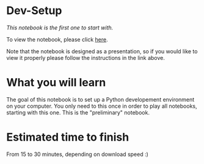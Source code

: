 # Dev-Setup

*This notebook is the first one to start with.*

To view the notebook, please click [here](http://nbviewer.ipython.org/github/boshmaf/notebooks/blob/master/dev-setup/notebook.ipynb). 

Note that the notebook is designed as a presentation, so if you would like to view it properly please follow the instructions in the link above.

# What you will learn

The goal of this notebook is to set up a Python developement environment on your computer. You only need to this once in order to play all notebooks, starting with this one. This is the "preliminary" notebook.

# Estimated time to finish

From 15 to 30 minutes, depending on download speed :)
